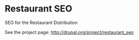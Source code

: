 Restaurant SEO
==============

SEO for the Restaurant Distribution

See the project page: http://drupal.org/project/restaurant_seo
